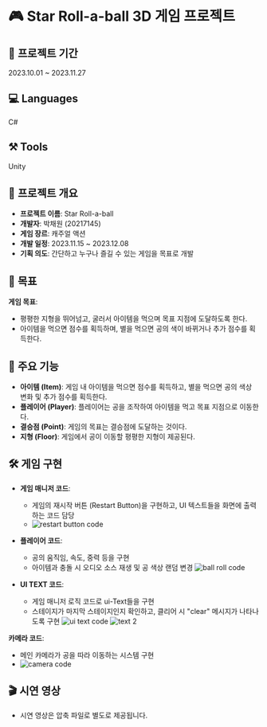 # 🎮 Star Roll-a-ball 3D 게임 프로젝트

## 📁 프로젝트 기간
2023.10.01 ~ 2023.11.27

## 💻 Languages
C#

## ⚒️ Tools
Unity

## 📌 프로젝트 개요
- **프로젝트 이름**: Star Roll-a-ball  
- **개발자**: 박채원 (20217145)  
- **게임 장르**: 캐주얼 액션  
- **개발 일정**: 2023.11.15 ~ 2023.12.08  
- **기획 의도**: 간단하고 누구나 즐길 수 있는 게임을 목표로 개발

## 🎯 목표
**게임 목표**:  
- 평평한 지형을 뛰어넘고, 굴러서 아이템을 먹으며 목표 지점에 도달하도록 한다.  
- 아이템을 먹으면 점수를 획득하며, 별을 먹으면 공의 색이 바뀌거나 추가 점수를 획득한다.

## 🔧 주요 기능
- **아이템 (Item)**: 게임 내 아이템을 먹으면 점수를 획득하고, 별을 먹으면 공의 색상 변화 및 추가 점수를 획득한다.  
- **플레이어 (Player)**: 플레이어는 공을 조작하여 아이템을 먹고 목표 지점으로 이동한다.  
- **결승점 (Point)**: 게임의 목표는 결승점에 도달하는 것이다.  
- **지형 (Floor)**: 게임에서 공이 이동할 평평한 지형이 제공된다.

## 🛠️ 게임 구현
- **게임 매니저 코드**:  
  - 게임의 재시작 버튼 (Restart Button)을 구현하고, UI 텍스트들을 화면에 출력하는 코드 담당
  - ![restart button code](https://github.com/user-attachments/assets/b2340820-ed1d-4199-b421-3df4d00730b8)
  
    
- **플레이어 코드**:  
  - 공의 움직임, 속도, 중력 등을 구현  
  - 아이템과 충돌 시 오디오 소스 재생 및 공 색상 랜덤 변경
![ball roll code](https://github.com/user-attachments/assets/53f5f937-b9a0-4ea9-aee3-1baa1efa94f2)


- **UI TEXT 코드**:  
  - 게임 매니저 로직 코드로 ui-Text들을 구현
  - 스테이지가 마지막 스테이지인지 확인하고, 클리어 시 "clear" 메시지가 나타나도록 구현
 ![ui text code](https://github.com/user-attachments/assets/2f3d4cab-fe43-4822-b376-8dbb0ee43bf4)
![text 2](https://github.com/user-attachments/assets/35f4df8e-f7b8-4712-bcc1-87ead9f3aec4)



 **카메라 코드**:  
  - 메인 카메라가 공을 따라 이동하는 시스템 구현
  - ![camera code](https://github.com/user-attachments/assets/c1e87efb-b849-4be0-9efe-59dbec919719)
 




## 🎬 시연 영상
- 시연 영상은 압축 파일로 별도로 제공됩니다.
